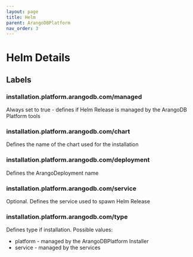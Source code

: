 ```yaml
---
layout: page
title: Helm
parent: ArangoDBPlatform
nav_order: 3
---
```


# Helm Details

## Labels

### installation.platform.arangodb.com/managed

Always set to true - defines if Helm Release is managed by the ArangoDB Platform tools

### installation.platform.arangodb.com/chart

Defines the name of the chart used for the installation

### installation.platform.arangodb.com/deployment

Defines the ArangoDeployment name

### installation.platform.arangodb.com/service

Optional. Defines the service used to spawn Helm Release

### installation.platform.arangodb.com/type

Defines type if installation. Possible values:

- platform - managed by the ArangoDBPlatform Installer
- service - managed by the services
